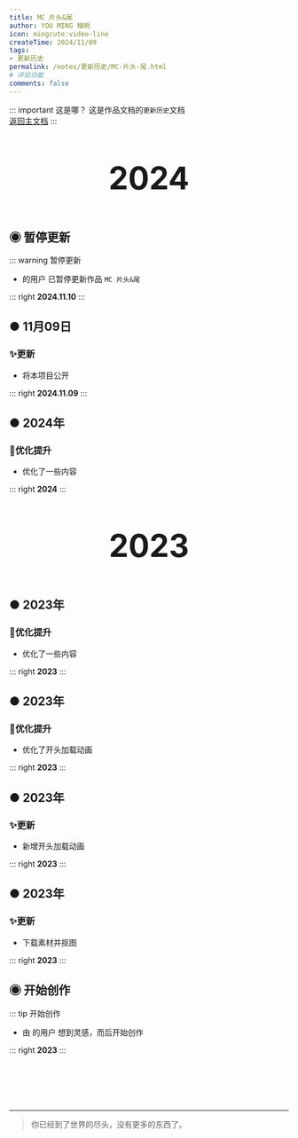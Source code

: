 ```yaml
---
title: MC 片头&尾
author: YOU MING 柚明
icon: mingcute:video-line
createTime: 2024/11/09
tags:
- 更新历史
permalink: /notes/更新历史/MC-片头-尾.html
# 评论功能
comments: false
---
```


::: important 这是哪？
这是作品文档的`更新历史`文档  
[返回主文档](/notes/MC-片头_尾.html)
:::

<div style="text-align: center; ">
    <p style="font-size: 56px; font-weight: 650; margin-top: 60px">2024</p>
</div>

## ◉ 暂停更新
::: warning 暂停更新
- <Badge text="Youming 工作室" type="tip" /> 的用户 <Badge text="柚明" type="tip" /> 已暂停更新作品 `MC 片头&尾`

::: right
**2024.11.10**
:::


## ● 11月09日 <Badge text="正式版" type="tip" />
### ✨更新

- 将本项目公开

::: right
**2024.11.09**
:::

## ● 2024年 <Badge text="内测版" type="danger" />
### 🚀优化提升

- 优化了一些内容

::: right
**2024**
:::


<div style="text-align: center; ">
    <p style="font-size: 56px; font-weight: 650; margin-top: 60px">2023</p>
</div>


## ● 2023年 <Badge text="内测版" type="danger" />
### 🚀优化提升

- 优化了一些内容

::: right
**2023**
:::


## ● 2023年 <Badge text="内测版" type="danger" />
### 🚀优化提升

- 优化了开头加载动画

::: right
**2023**
:::


## ● 2023年 <Badge text="内测版" type="danger" />
### ✨更新

- 新增开头加载动画

::: right
**2023**
:::


## ● 2023年 <Badge text="内测版" type="danger" />
### ✨更新

- 下载素材并抠图

::: right
**2023**
:::


## ◉ 开始创作
::: tip 开始创作
- 由 <Badge text="Youming 工作室" type="tip" /> 的用户 <Badge text="柚明" type="tip" /> 想到灵感，而后开始创作

::: right
**2023**
:::

<p style="margin-top: 100px"></p>

---

> 你已经到了世界的尽头，没有更多的东西了。